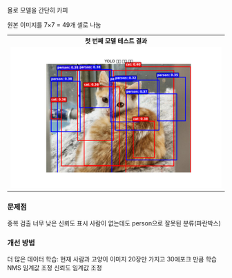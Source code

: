 욜로 모델을 간단히 카피

원본 이미지를 7×7 = 49개 셀로 나눔

<table>
  <tr>
    <td align="center"><b>첫 번째 모델 테스트 결과</b></td>
  </tr>
  <tr>
    <td><img src="./yimages/Figure_1.jpg" width="100%"></td>
  </tr>
  </table>

### 문제점
 중복 검출
 너무 낮은 신뢰도 표시
 사람이 없는데도 person으로 잘못된 분류(파란박스)

### 개선 방법
 더 많은 데이터 학습: 현재 사람과 고양이 이미지 20장만 가지고 30에포크 만큼 학습
 NMS 임계값 조정
 신뢰도 임계값 조정
 
